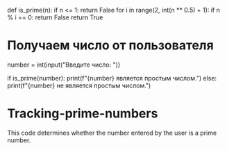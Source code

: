 def is_prime(n):
    if n <= 1:
        return False
    for i in range(2, int(n ** 0.5) + 1):
        if n % i == 0:
            return False
    return True

# Получаем число от пользователя
number = int(input("Введите число: "))

if is_prime(number):
    print(f"{number} является простым числом.")
else:
    print(f"{number} не является простым числом.")
# Tracking-prime-numbers
This code determines whether the number entered by the user is a prime number.
